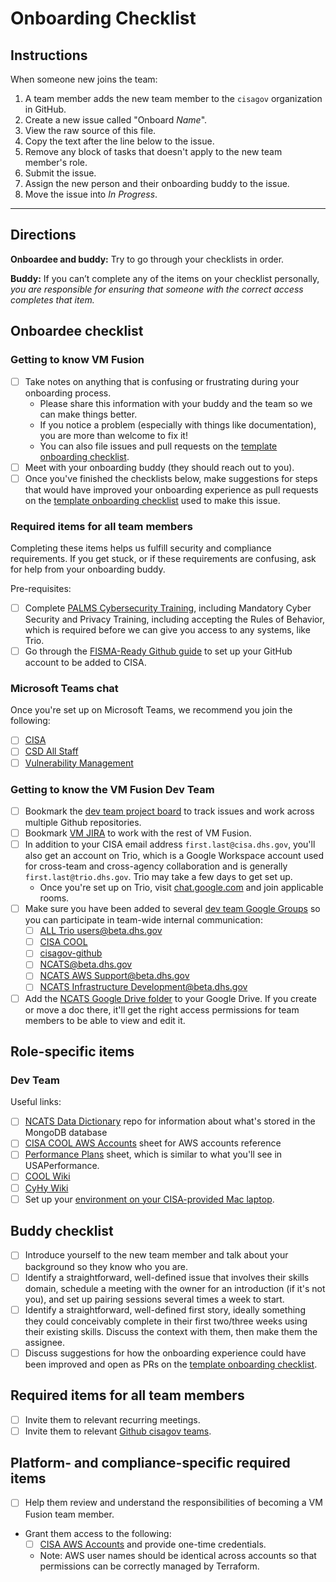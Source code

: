 # Onboarding Checklist #

## Instructions ##

When someone new joins the team:

1. A team member adds the new team member to the `cisagov` organization in
GitHub.
1. Create a new issue called "Onboard _Name_".
1. View the raw source of this file.
1. Copy the text after the line below to the issue.
1. Remove any block of tasks that doesn't apply to the new team member's role.
1. Submit the issue.
1. Assign the new person and their onboarding buddy to the issue.
1. Move the issue into _In Progress_.

---

## Directions ##

**Onboardee and buddy:** Try to go through your checklists in order.

**Buddy:** If you can’t complete any of the items on your checklist
personally, _you are responsible for ensuring that someone with the
correct access completes that item._

## Onboardee checklist ##

### Getting to know VM Fusion ###

- [ ] Take notes on anything that is confusing or frustrating during your
onboarding process.
  - Please share this information with your buddy and the team so we can
  make things better.
  - If you notice a problem (especially with things like documentation), you
  are more than welcome to fix it!
  - You can also file issues and pull requests on the [template onboarding checklist].
- [ ] Meet with your onboarding buddy (they should reach out to you).
- [ ] Once you've finished the checklists below, make suggestions for steps
that would have improved your onboarding experience as pull requests on the
[template onboarding checklist] used to make this issue.

### Required items for all team members ###

Completing these items helps us fulfill security and compliance requirements.
If you get stuck, or if these requirements are confusing, ask for help from
your onboarding buddy.

Pre-requisites:

- [ ] Complete [PALMS Cybersecurity Training](https://etms.hq.dhs.gov),
including Mandatory Cyber Security and Privacy Training, including accepting
the Rules of Behavior, which is required before we can give you access to any
systems, like Trio.
- [ ] Go through the [FISMA-Ready Github guide](https://github.com/fisma-ready/github)
to set up your GitHub account to be added to CISA.

### Microsoft Teams chat ###

Once you're set up on Microsoft Teams, we recommend you join the following:

- [ ] [CISA](https://teams.microsoft.com/l/team/19%3aa40fd338ea7a45de994a7c7ce9671fd4%40thread.skype/conversations?groupId=8c6c0b00-7244-46e1-bef9-76ce2a1906f5&tenantId=3ccde76c-946d-4a12-bb7a-fc9d0842354a)
- [ ] [CSD All Staff](https://teams.microsoft.com/l/team/19%3a65f1c4b58edf4246995ae3fa732767ee%40thread.skype/conversations?groupId=6dfc3f23-3a49-44ce-ad37-6c7a9d8fb0aa&tenantId=3ccde76c-946d-4a12-bb7a-fc9d0842354a)
- [ ] [Vulnerability Management](https://teams.microsoft.com/l/team/19%3a2161749c8eb94adeb31480e298f3b532%40thread.skype/conversations?groupId=61e939a6-2165-4085-a26e-decae97d1471&tenantId=3ccde76c-946d-4a12-bb7a-fc9d0842354a)

### Getting to know the VM Fusion Dev Team ###

- [ ] Bookmark the [dev team project board] to track issues and work across
multiple Github repositories.
- [ ] Bookmark [VM JIRA] to work with the rest of VM Fusion.
- [ ] In addition to your CISA email address `first.last@cisa.dhs.gov`, you'll
also get an account on Trio, which is a Google Workspace account used for
cross-team and cross-agency collaboration and is generally
`first.last@trio.dhs.gov`. Trio may take a few days to get set up.
  - Once you're set up on Trio, visit
  [chat.google.com](https://chat.google.com) and join applicable rooms.
- [ ] Make sure you have been added to several [dev team Google Groups] so you
can participate in team-wide internal communication:
  - [ ] [ALL Trio users@beta.dhs.gov](https://groups.google.com/a/beta.dhs.gov/d/forum/all)
  - [ ] [CISA COOL](https://groups.google.com/a/trio.dhs.gov/forum/#!forum/cisa-cool-group)
  - [ ] [cisagov-github](https://groups.google.com/a/trio.dhs.gov/forum/#!forum/cisagov-github-group)
  - [ ] [NCATS@beta.dhs.gov](https://groups.google.com/a/beta.dhs.gov/d/forum/ncats)
  - [ ] [NCATS AWS Support@beta.dhs.gov](https://groups.google.com/a/beta.dhs.gov/d/forum/ncats-aws-support)
  - [ ] [NCATS Infrastructure Development@beta.dhs.gov](https://groups.google.com/a/beta.dhs.gov/d/forum/ncats-dev)
- [ ] Add the [NCATS Google Drive folder] to your Google Drive. If you create
or move a doc there, it'll get the right access permissions for team members
to be able to view and edit it.

## Role-specific items ##

### Dev Team ###

Useful links:

- [ ] [NCATS Data Dictionary](https://github.com/cisagov/ncats-data-dictionary)
repo for information about what's stored in the MongoDB database
- [ ] [CISA COOL AWS Accounts](https://docs.google.com/spreadsheets/d/1It0FIlG7ZxTwrRV-zVYUAMw18L6ZstQiAYT7vGYf5VE/edit#gid=2069139012)
sheet for AWS accounts reference
- [ ] [Performance Plans](https://docs.google.com/spreadsheets/d/1UaGI8u70CXOGBtvJFQ85vCkPbqyDh5PVws0Xu893piw/edit?ts=5e558417&pli=1#gid=474573185)
sheet, which is similar to what you'll see in USAPerformance.
- [ ] [COOL Wiki](https://github.com/cisagov/cool-system/wiki/)
- [ ] [CyHy Wiki](https://github.com/cisagov/cyhy-system/wiki/)
- [ ] Set up your [environment on your CISA-provided Mac laptop](/dev_envs/mac-env-setup.md).

## Buddy checklist ##

- [ ] Introduce yourself to the new team member and talk about your
background so they know who you are.
- [ ] Identify a straightforward, well-defined issue that involves
their skills domain, schedule a meeting with the owner for an introduction (if
it's not you), and set up pairing sessions several times a week to start.
- [ ] Identify a straightforward, well-defined first story, ideally something
they could conceivably complete in their first two/three weeks using their
existing skills. Discuss the context with them, then make them the assignee.
- [ ] Discuss suggestions for how the onboarding experience could have been
improved and open as PRs on the [template onboarding checklist].

## Required items for all team members ##

- [ ] Invite them to relevant recurring meetings.
- [ ] Invite them to relevant [Github cisagov teams](https://github.com/orgs/cisagov/teams/).

## Platform- and compliance-specific required items ##

- [ ] Help them review and understand the responsibilities of becoming a
VM Fusion team member.
- Grant them access to the following:
  - [ ] [CISA AWS Accounts](https://docs.google.com/spreadsheets/d/1It0FIlG7ZxTwrRV-zVYUAMw18L6ZstQiAYT7vGYf5VE/edit#gid=2069139012)
  and provide one-time credentials.
  - Note: AWS user names should be identical across accounts so that
  permissions can be correctly managed by Terraform.

<!-- Links for use throughout the checklist -->
[template onboarding checklist]: https://github.com/cisagov/development-guide/blob/master/onboarding-checklist.md
[NCATS Google Drive folder]: https://drive.google.com/drive/folders/0APw76nbCAmzuUk9PVA
[VM JIRA]: https://jira.ncats.cyber.dhs.gov/secure/Dashboard.jspa

<!-- dev team -->
[dev team project board]: https://app.zenhub.com/workspaces/vm-bizops-dev-5e596691c12d3435405dfaf3/board
[dev team Google Groups]: https://groups.google.com/a/trio.dhs.gov/forum/#!myforums
